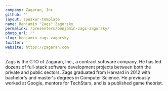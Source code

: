 ```yaml
---
company: Zagaran, Inc.
github: ''
layout: speaker-template
name: Benjamin "Zags" Zagorsky
permalink: /presenters/benjamin-zags-zagorsky/
photo_url: ''
slug: benjamin-zags-zagorsky
twitter: ''
website: https://zagaran.com
---
```


Zags is the CTO of Zagaran, Inc., a contract software company.  He has led dozens of full-stack software development projects between both the private and public sectors.  Zags graduated from Harvard in 2012 with bachelor's and master's degrees in Computer Science.  He previously worked at Google, mentors for TechStars, and is a published game theorist.